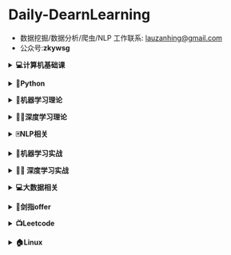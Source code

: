 # **Daily-DearnLearning**

- 数据挖掘/数据分析/爬虫/NLP 工作联系: lauzanhing@gmail.com 
- 公众号:**zkywsg**

<b><details><summary>💻计算机基础课</summary></b>

- [**数据结构**](07-BaseClass/Ds)

| [**01基本概念和算法评价**](07-BaseClass/Ds/01基本概念和算法评价.md) | [**02线性表**](07-BaseClass/Ds/02线性表.md) | [**03栈和队列**](07-BaseClass/Ds/03栈和队列.md) | [**04树和二叉树**](07-BaseClass/Ds/04树和二叉树.md) |
| ------------------------------------------------------------ | ------------------------------------------- | ----------------------------------------------- | --------------------------------------------------- |
| [**05图**](07-BaseClass/Ds/05图.md)                          | [**06查找**](07-BaseClass/Ds/06查找.md)     | [**07排序**](07-BaseClass/Ds/07排序.md)         |                                                     |



- [**操作系统**](07-BaseClass/Os)

| [**01操作系统的基本概念**](07-BaseClass/Os/01操作系统的基本概念.md) | [**02操作系统的发展和分类**](07-BaseClass/Os/02操作系统的发展和分类.md) | [**03操作系统的运行环境**](07-BaseClass/Os/03操作系统的运行环境.md) | [**04进程和线程**](07-BaseClass/Os/04进程与线程.md)     |
| ------------------------------------------------------------ | ------------------------------------------------------------ | ------------------------------------------------------------ | ------------------------------------------------------- |
| [**05处理机调度**](07-BaseClass/Os/05处理机调度.md)          | [**06进程同步**](07-BaseClass/Os/06进程同步.md)              | [**07死锁**](07-BaseClass/Os/07死锁.md)                      | [**08内容管理概念**](07-BaseClass/Os/08内容管理概念.md) |
| [**09虚拟内存管理**](07-BaseClass/Os/09虚拟内存管理.md)      | [**10文件系统基础**](07-BaseClass/Os/05处理机调度.md)        |                                                              |                                                         |



- [**计算机网络**](07-BaseClass/Cn)

| [**01计算机网络概述**](07-BaseClass/Cn/01计算机网络概述.md) | [**02计算机网络结构体系**](07-BaseClass/Cn/02计算机网络结构体系.md) | [**03通信基础**](07-BaseClass/Cn/03通信基础.md)              | [**04奈氏准则和香农定理**](07-BaseClass/Cn/04奈氏准则和香农定理.md) |
| ----------------------------------------------------------- | ------------------------------------------------------------ | ------------------------------------------------------------ | ------------------------------------------------------------ |
| [**05传输介质**](07-BaseClass/Cn/05传输介质.md)             | [**06物理层设备**](07-BaseClass/Cn/06物理层设备.md)          | [**07数据链路层的功能**](07-BaseClass/Cn/07数据链路层的功能.md) |                                                              |

</details>

<b><details><summary>🐍Python</summary></b>

##### 快速入门



| [**Day01**](01-Python/Day01.md):变量/字符串/数字和运算符     | [**Day02**](01-Python/Day02.md):列表/元组                    | [**Day03**](01-Python/Day03.md):字典/set                     | [**Day04**](01-Python/Day04.md):if/循环                      |
| :----------------------------------------------------------- | :----------------------------------------------------------- | ------------------------------------------------------------ | ------------------------------------------------------------ |
| [**Day05**](01-Python/Day05.md):**调用函数/定义函数/函数的参数** | [**Day06**](01-Python/Day06.md):**迭代/列表生成式/生成器/迭代器** | [**Day07**](01-Python/Day07.md):**高阶函数/返回函数/匿名函数/装饰器** | [**Day08**](01-Python/Day08.md):**类和实例/限制访问/继承和多态** |
| [**Day09**](01-Python/Day09.md):**__slots/@property/多重继承/定制类/枚举类** | [**Day10**](01-Python/Day10.md):**错误处理/调试/文档测试/单元测试** | [**Day11**](01-Python/Day11.md):**文件读写/StringIO/操作文件** | [**Day12**](01-Python/Day12.md):**多进程/多线程/ThreadLocal** |
| [**Day13**](01-Python/Day13.md):**datetime/collections/struct** | [**Day14**](01-Python/Day14.md):**协程/asyncio/async/await/aiohttp** | [**Day15**](01-Python/Day15.md)                              |                                                              |

##### 数据科学包的使用



</details>

<b><details><summary>🤖️机器学习理论</summary></b>

| [**逻辑回归**](02-Machine-Learning/逻辑回归.md)              | [**EM算法**](02-Machine-Learning/EM算法.md)                  | [**集成学习**](02-Machine-Learning/集成学习入门.md)          | [**随机森林和GBDT**](02-Machine-Learning/随机森林和GBDT.md)  |
| :----------------------------------------------------------- | :----------------------------------------------------------- | :----------------------------------------------------------- | :----------------------------------------------------------- |
| [**ID3/C4.5**](02-Machine-Learning/ID3和C4.5算法.md)         | [**K-means**](02-Machine-Learning/K-means.md)                | [**K最近邻**](02-Machine-Learning/K最近邻.md)                | [**贝叶斯**](02-Machine-Learning/贝叶斯.md)                  |
| [**xgboost/lightGBM**](02-Machine-Learning/XgBoost和LightGBM.md) | [**Gradient Boosting**](02-Machine-Learning/Gradient_Boosting.md) | [**Boosting Tree**](https://mp.weixin.qq.com/s/Cdi0CcWDLgS6Kk7Kx71Vaw) | [**回归树**](https://mp.weixin.qq.com/s/XiTH-8FY5Aw-p_1Ifhx4oQ) |
| [**XgBoost**](02-Machine-Learning/XgBoost.md)                | [**GBDT分类**](02-Machine-Learning/GBDT分类.md)              | [**GBDT回归**](02-Machine-Learning/GBDT回归.md)              | [**LightGBM**](02-Machine-Learning/LightGBM.md)              |
| [**CatBoost**](02-Machine-Learning/CatBoost.md)              |                                                              |                                                              |                                                              |

</details>

<b><details><summary>🏊‍♀️深度学习理论</summary></b>

| [**Word2Vec**](03-Deep-Learning/Word2Vec.md) | [**BatchNorm**](03-Deep-Learning/BatchNorm.md)     | [**梯度爆炸和消失**](03-Deep-Learning/梯度爆炸和消失.md) | [**Dropout**](03-Deep-Learning/Dropout.md)     |
| :------------------------------------------- | :------------------------------------------------- | :------------------------------------------------------- | :--------------------------------------------- |
| [**CNN**](03-Deep-Learning/CNN.md)           | [**RNN**](03-Deep-Learning/RNN.md)                 | [**LSTM**](03-Deep-Learning/LSTM.md)                     | [**Attention**](03-Deep-Learning/Attention.md) |
| [**ELMo**](03-Deep-Learning/ELMo.md)         | [**Transformer**](03-Deep-Learning/Transformer.md) | [**BERT**](03-Deep-Learning/BERT.md)                     | [**ALBERT**](03-Deep-Learning/ALBERT.md)       |
| [**XLNet**](03-Deep-Learning/XLNet.md)       |                                                    |                                                          |                                                |

</details>

<b><details><summary>🀄️NLP相关</summary></b>

- 理论

| [**Word2Vec**](03-Deep-Learning/Word2Vec.md) | [**LSTM**](03-Deep-Learning/LSTM.md) | [**ELMo**](03-Deep-Learning/ELMo.md) | [**ALBERT**](03-Deep-Learning/ALBERT.md) |
| -------------------------------------------- | ------------------------------------ | ------------------------------------ | ---------------------------------------- |
| [**XLNet**](03-Deep-Learning/XLNet.md)       |                                      |                                      |                                          |

</details>

<b><details><summary>🤖️机器学习实战</summary></b>

- **numpy**
  
  | [**创建ndarray**](05-Machine-Learning-Code/数据分析工具/Numpy/创建ndarray.md) | [**数据类型和运算**](05-Machine-Learning-Code/数据分析工具/Numpy/数据类型和运算.md) | [**索引和切片**](05-Machine-Learning-Code/数据分析工具/Numpy/索引和切片.md) | [**矩阵操作**](05-Machine-Learning-Code/数据分析工具/Numpy/矩阵操作.md) |
  | ------------------------------------------------------------ | ------------------------------------------------------------ | ------------------------------------------------------------ | ------------------------------------------------------------ |
  
  
  
- **pandas**
  
  | [**加载数据**](05-Machine-Learning-Code/数据分析工具/Pandas/1_Loading.ipynb) | [**行列选择**](05-Machine-Learning-Code/数据分析工具/Pandas/2_Select_row_and_columns.ipynb) | [**索引**](05-Machine-Learning-Code/数据分析工具/Pandas/3_Set_reset_use_indexes.ipynb) | [**过滤器**](05-Machine-Learning-Code/数据分析工具/Pandas/4_Filtering.ipynb) |
  | ------------------------------------------------------------ | ------------------------------------------------------------ | ------------------------------------------------------------ | ------------------------------------------------------------ |
  | [**更新行列**](05-Machine-Learning-Code/数据分析工具/Pandas/5_update_rows_columns.ipynb) | [**添加行列**](05-Machine-Learning-Code/数据分析工具/Pandas/6_Add_Remove_Rows.ipynb) | [**数据排序**](05-Machine-Learning-Code/数据分析工具/Pandas/7_sort_data.ipynb) | [**数据聚合**](05-Machine-Learning-Code/数据分析工具/Pandas/8_Grouping_Aggregating.ipynb) |
  | [**清洗数据**](05-Machine-Learning-Code/数据分析工具/Pandas/9_Cleaning_Data.ipynb) | [**时间数据**](05-Machine-Learning-Code/数据分析工具/Pandas/10_WorkingWithDatesAndTimeSertesData.ipynb) |                                                              |                                                              |
  
- **matplotlib**
  
  | [**直线图**](05-Machine-Learning-Code/数据分析工具/Matplotlib/1_creating_and_customizing_plots.ipynb) | [**bar图**](05-Machine-Learning-Code/数据分析工具/Matplotlib/2_Bar_charts.ipynb) | [**饼状图**](05-Machine-Learning-Code/数据分析工具/Matplotlib/3_Pie.ipynb) | [**stack图**](05-Machine-Learning-Code/数据分析工具/Matplotlib/4_stack.ipynb) |
  | ------------------------------------------------------------ | ------------------------------------------------------------ | ------------------------------------------------------------ | ------------------------------------------------------------ |
  | [**直线填充**](05-Machine-Learning-Code/数据分析工具/Matplotlib/5_Line_Filling_Area.ipynb) | [**hist图**](05-Machine-Learning-Code/数据分析工具/Matplotlib/6_histograms.ipynb) | [**点状图**](05-Machine-Learning-Code/数据分析工具/Matplotlib/7_Scatter.ipynb) | [**时序图**](05-Machine-Learning-Code/数据分析工具/Matplotlib/8_Time_Series_Data.ipynb) |
  | [**子图**](05-Machine-Learning-Code/数据分析工具/Matplotlib/10_subplot.ipynb) |                                                              |                                                              |                                                              |
  
  </details>

<b><details><summary>🏊‍♀️ 深度学习实战</summary></b>

- **tensorflow**
  
  | [**helloword**](06-Deep-Learning-Code/Tensorflow/Helloworld.md) | [**Basic**](06-Deep-Learning-Code/Tensorflow/Basic.md)       | [**linear_regression**](06-Deep-Learning-Code/Tensorflow/linear_regression.md) | [**logistic_regression**](06-Deep-Learning-Code/Tensorflow/logistic_regression.md) |
  | ------------------------------------------------------------ | ------------------------------------------------------------ | ------------------------------------------------------------ | ------------------------------------------------------------ |
  | [**world2vec**](006-Deep-Learning-Code/Tensorflow/world2vec.md) | [**基本图像分类**](06-Deep-Learning-Code/Tensorflow/基本图像分类.ipynb) | [**TFHub文本分类**](06-Deep-Learning-Code/Tensorflow/TFHub文本分类.ipynb) |                                                              |
  
  
  
- **pytorch**
  
  | [**start**](06-Deep-Learning-Code/pytorch/gettingstart.md) | [**autograd**](06-Deep-Learning-Code/pytorch/atuograd.ipynb) | [**NeuralNetworks**](06-Deep-Learning-Code/pytorch/NeuralNetworks.ipynb) |      |
  | ---------------------------------------------------------- | ------------------------------------------------------------ | ------------------------------------------------------------ | ---- |
  |                                                            |                                                              |                                                              |      |

</details>

<b><details><summary>💻大数据相关</summary></b>

- Hadoop
  
  | [**介绍**](09-BigData/Hadoop/1_介绍.md)     | [**集群搭建01**](09-BigData/Hadoop/2_集群搭建01.md) | [**集群搭建02**](09-BigData/Hadoop/3_集群搭建02.md) | [**集群搭建03**](09-BigData/Hadoop/4_集群搭建03.md) |
  | ------------------------------------------- | --------------------------------------------------- | --------------------------------------------------- | --------------------------------------------------- |
  | [**HDFS01**](09-BigData/Hadoop/5_HDFS01.md) | [**HDFS02**](09-BigData/Hadoop/6_HDFS02.md)         |                                                     |                                                     |
  
  
  
- Hive

</details>



<b><details><summary>📄剑指offer</summary></b>

| [**Day01:二维数组中的查找**](08-offer/day01.md) | [**Day02:字符串替代**](08-offer/day02.md) | [**Day03**](08-offer/day03.md) | [**Day04**](08-offer/day04.md) |
| ----------------------------------------------- | ----------------------------------------- | ------------------------------ | ------------------------------ |
| [**Day05**](08-offer/day05.md)                  | [**Day06**](08-offer/day06.md)            | [**Day07**](08-offer/day07.md) | [**Day08**](08-offer/day08.md) |
| [**Day09**](08-offer/day09.md)                  | [**Day10**](08-offer/day10.md)            | [**Day11**](08-offer/day11.md) | [**Day12**](08-offer/day12.md) |
| [**Day13**](08-offer/day13.md)                  | [**Day14**](08-offer/day14.md)            | [**Day15**](08-offer/day15.md) |                                |

</details>

<b><details><summary>📺Leetcode</summary></b>

- 更新中

</details>


<b><details><summary>🏠Linux</summary></b>

- 更新中

</details>